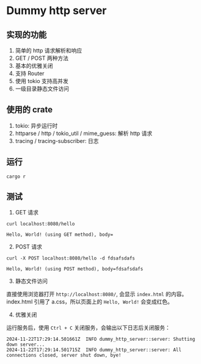 # Dummy http server

## 实现的功能

1. 简单的 http 请求解析和响应
2. GET / POST 两种方法
3. 基本的优雅关闭
4. 支持 Router
5. 使用 tokio 支持高并发
6. 一级目录静态文件访问

## 使用的 crate

1. tokio: 异步运行时
2. httparse / http / tokio_util / mime_guess: 解析 http 请求
3. tracing / tracing-subscriber: 日志

## 运行

```shell
cargo r
```

## 测试

1. GET 请求

```shell
curl localhost:8080/hello
```

```text
Hello, World! (using GET method), body=
```

2. POST 请求

```shell
curl -X POST localhost:8080/hello -d fdsafsdafs
```

```text
Hello, World! (using POST method), body=fdsafsdafs
```

3. 静态文件访问

直接使用浏览器打开 `http://localhost:8080/`, 会显示 `index.html` 的内容。
index.html 引用了 a.css，所以页面上的 `Hello, World!` 会变成红色。

4. 优雅关闭

运行服务后，使用 `Ctrl + C` 关闭服务，会输出以下日志后关闭服务：

```text
2024-11-22T17:29:14.501661Z  INFO dummy_http_server::server: Shutting down server...
2024-11-22T17:29:14.501715Z  INFO dummy_http_server::server: All connections closed, server shut down, bye!
```


